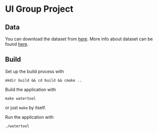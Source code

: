 # UI Group Project

## Data

You can download the dataset from [here](https://environment.data.gov.uk/water-quality/batch/measurement?area=3-34&year=2024).
More info about dataset can be found [here](https://environment.data.gov.uk/water-quality/view/doc/reference).

## Build
Set up the build process with

```
mkdir build && cd build && cmake ..
```

Build the application with

```
make watertool
```

or just `make` by itself.

Run the application with

```
./watertool
```
